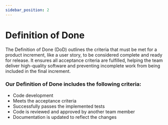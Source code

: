 ```yaml
---
sidebar_position: 2
---
```


# Definition of Done

The Definition of Done (DoD) outlines the criteria that must be met for a product increment, like a user story, to be considered complete and ready for release. It ensures all acceptance criteria are fulfilled, helping the team deliver high-quality software and preventing incomplete work from being included in the final increment.

### Our Definition of Done includes the following criteria:
- Code development
- Meets the acceptance criteria
- Successfully passes the implemented tests
- Code is reviewed and approved by another team member
- Documentation is updated to reflect the changes
